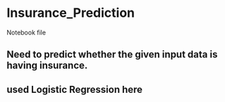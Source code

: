 # Insurance_Prediction
Notebook file

## Need to predict whether the given input data is having insurance.
## used Logistic Regression here
